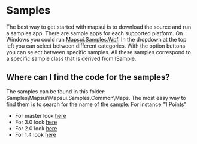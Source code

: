 # Samples
The best way to get started with mapsui is to download the source and run a samples app. There are sample apps for each supported platform. On Windows you could run [Mapsui.Samples.Wpf](https://github.com/Mapsui/Mapsui/tree/master/Samples/Mapsui.Samples.Wpf). In the dropdown at the top left you can select between different categories. With the option buttons you can select between specific samples. All these samples correspond to a specific sample class that is derived from ISample.

## Where can I find the code for the samples?
The samples can be found in this folder: Samples\Mapsui\Mapsui.Samples.Common\Maps. The most easy way to find them is to search for the name of the sample. For instance "1 Points"
- For master look [here](https://github.com/Mapsui/Mapsui/tree/master/Samples/Mapsui.Samples.Common/Maps)
- For 3.0 look [here](https://github.com/Mapsui/Mapsui/tree/develop/3.0/Samples/Mapsui.Samples.Common/Maps)
- For 2.0 look [here](https://github.com/Mapsui/Mapsui/tree/2.0/Samples/Mapsui.Samples.Common/Maps)
- For 1.4 look [here](https://github.com/Mapsui/Mapsui/tree/1.4/Samples/Mapsui.Samples.Common/Maps)

